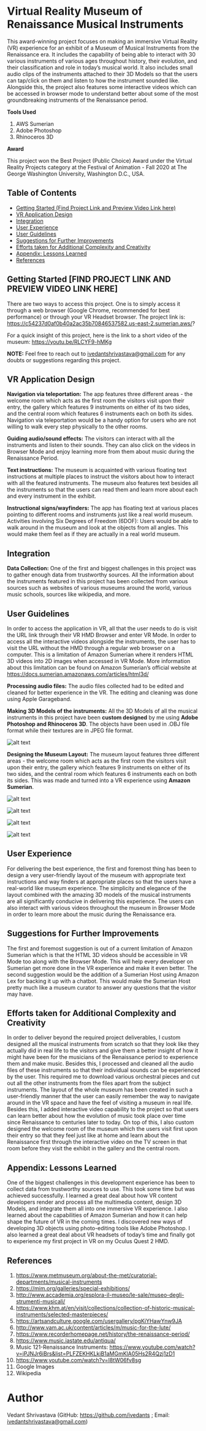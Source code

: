 # Virtual Reality Museum of Renaissance Musical Instruments
This award-winning project focuses on making an immersive Virtual Reality (VR) experience for an exhibit of a Museum of Musical Instruments from the Renaissance era. It includes the capability of being able to interact with 30 various instruments of various ages throughout history, their evolution, and their classification and role in today’s musical world. It also includes small audio clips of the instruments attached to their 3D Models so that the users can tap/click on them and listen to how the instrument sounded like. Alongside this, the project also features some interactive videos which can be accessed in browser mode to understand better about some of the most groundbreaking instruments of the Renaissance period. 

**Tools Used**

1. AWS Sumerian
2. Adobe Photoshop
3. Rhinoceros 3D

**Award**

This project won the Best Project (Public Choice) Award under the Virtual Reality Projects category at the Festival of Animation - Fall 2020 at The George Washington University, Washington D.C., USA.

## Table of Contents

- [Getting Started (Find Project Link and Preview Video Link here)](#getting-started)
- [VR Application Design](#VR-application-design)
- [Integration](#integration)
- [User Experience](#user-experience)
- [User Guidelines](#user-guidelines)
- [Suggestions for Further Improvements](#suggestions-for-further-improvements)
- [Efforts taken for Additional Complexity and Creativity](#efforts-taken-for-additional-creativity-and-complexity)
- [Appendix: Lessons Learned](#appendix-lessons-learned)
- [References](#references)

## Getting Started [FIND PROJECT LINK AND PREVIEW VIDEO LINK HERE]

There are two ways to access this project. One is to simply access it through a web browser (Google Chrome, recommended for best performance) or through your VR Headset browser. The project link is:  https://c54237d0af0b40a2ac35b70846537582.us-east-2.sumerian.aws/?

For a quick insight of this project, here is the link to a short video of the museum: https://youtu.be/RLCYF9-hMKg

**NOTE:** Feel free to reach out to ivedantshrivastava@gmail.com for any doubts or suggestions regarding this project.

## VR Application Design

**Navigation via teleportation:** The app features three different areas - the welcome room which acts as the first room the visitors visit upon their entry, the gallery which features 9 instruments on either of its two sides, and the central room which features 6 instruments each on both its sides. Navigation via teleportation would be a handy option for users who are not willing to walk every step physically to the other rooms.

**Guiding audio/sound effects:** The visitors can interact with all the instruments and listen to their sounds. They can also click on the videos in Browser Mode and enjoy learning more from them about music during the Renaissance Period.

**Text instructions:** The museum is acquainted with various floating text instructions at multiple places to instruct the visitors about how to interact with all the featured instruments. The museum also features text besides all the instruments so that the users can read them and learn more about each and every instrument in the exhibit.

**Instructional signs/wayfinders:** The app has floating text at various places pointing to different rooms and instruments just like a real world museum.
Activities involving Six Degrees of Freedom (6DOF): Users would be able to walk around in the museum and look at the objects from all angles. This would make them feel as if they are actually in a real world museum.

## Integration

**Data Collection:** One of the first and biggest challenges in this project was to gather enough data from trustworthy sources. All the information about the instruments featured in this project has been collected from various sources such as websites of various museums around the world, various music schools, sources like wikipedia, and more.

## User Guidelines

In order to access the application in VR, all that the user needs to do is visit the URL link through their VR HMD Browser and enter VR Mode. In order to access all the interactive videos alongside the instruments, the user has to visit the URL without the HMD through a regular web browser on a computer. This is a limitation of Amazon Sumerian where it renders HTML 3D videos into 2D images when accessed in VR Mode. More information about this limitation can be found on Amazon Sumerian’s official website at https://docs.sumerian.amazonaws.com/articles/html3d/

**Processing audio files:** The audio files collected had to be edited and cleaned for better experience in the VR. The editing and cleaning was done using Apple Garageband.

**Making 3D Models of the instruments:** All the 3D Models of all the musical instruments in this project have been **custom designed** by me using **Adobe Photoshop and Rhinoceros 3D**. The objects have been used in .OBJ file format while their textures are in JPEG file format.

![alt text](https://github.com/ivedants/Virtual-Reality-Museum-of-Renaissance-Musical-Instruments/blob/main/Image%201.png)

**Designing the Museum Layout:** The museum layout features three different areas - the welcome room which acts as the first room the visitors visit upon their entry, the gallery which features 9 instruments on either of its two sides, and the central room which features 6 instruments each on both its sides. This was made and turned into a VR experience using **Amazon Sumerian**.

![alt text](https://github.com/ivedants/Virtual-Reality-Museum-of-Renaissance-Musical-Instruments/blob/main/Image%202.png)

![alt text](https://github.com/ivedants/Virtual-Reality-Museum-of-Renaissance-Musical-Instruments/blob/main/Image%203.png)

![alt text](https://github.com/ivedants/Virtual-Reality-Museum-of-Renaissance-Musical-Instruments/blob/main/Image%204.png)

![alt text](https://github.com/ivedants/Virtual-Reality-Museum-of-Renaissance-Musical-Instruments/blob/main/Image%205.png)

## User Experience

For delivering the best experience, the first and foremost thing has been to design a very user-friendly layout of the museum with appropriate text instructions and way finders at appropriate places so that the users have a real-world like museum experience. The simplicity and elegance of the layout combined with the amazing 3D models of the musical instruments are all significantly conducive in delivering this experience. The users can also interact with various videos throughout the museum in Browser Mode in order to learn more about the music during the Renaissance era.

## Suggestions for Further Improvements

The first and foremost suggestion is out of a current limitation of Amazon Sumerian which is that the HTML 3D videos should be accessible in VR Mode too along with the Browser Mode. This will help every developer on Sumerian get more done in the VR experience and make it even better. The second suggestion would be the addition of a Sumerian Host using Amazon Lex for backing it up with a chatbot. This would make the Sumerian Host pretty much like a museum curator to answer any questions that the visitor may have.

## Efforts taken for Additional Complexity and Creativity

In order to deliver beyond the required project deliverables, I custom designed all the musical instruments from scratch so that they look like they actually did in real life to the visitors and give them a better insight of how it might have been for the musicians of the Renaissance period to experience them and make music. Besides this, I processed and cleaned all the audio files of these instruments so that their individual sounds can be experienced by the user. This required me to download various orchestral pieces and cut out all the other instruments from the files apart from the subject instruments. The layout of the whole museum has been created in such a user-friendly manner that the user can easily remember the way to navigate around in the VR space and have the feel of visiting a museum in real life. Besides this, I added interactive video capability to the project so that users can learn better about how the evolution of music took place over time since Renaissance to centuries later to today. On top of this, I also custom designed the welcome room of the museum which the users visit first upon their entry so that they feel just like at home and learn about the Renaissance first through the interactive video on the TV screen in that room before they visit the exhibit in the gallery and the central room.

## Appendix: Lessons Learned

One of the biggest challenges in this development experience has been to collect data from trustworthy sources to use. This took some time but was achieved successfully. I learned a great deal about how VR content developers render and process all the multimedia content, design 3D Models, and integrate them all into one immersive VR experience. I also learned about the capabilities of Amazon Sumerian and how it can help shape the future of VR in the coming times. I discovered new ways of developing 3D objects using photo-editing tools like Adobe Photoshop. I also learned a great deal about VR headsets of today’s time and finally got to experience my first project in VR on my Oculus Quest 2 HMD.

## References

1. https://www.metmuseum.org/about-the-met/curatorial-departments/musical-instruments
2. https://mim.org/galleries/special-exhibitions/
3. http://www.accademia.org/esplora-il-museo/le-sale/museo-degli-strumenti-musicali/
4. https://www.khm.at/en/visit/collections/collection-of-historic-musical-instruments/selected-masterpieces/
5. https://artsandculture.google.com/usergallery/pgKiYHawYnw9JA
6. http://www.vam.ac.uk/content/articles/m/music-for-the-lute/
7. https://www.recorderhomepage.net/history/the-renaissance-period/
8. https://www.music.iastate.edu/antiqua/ 
9. Music 121-Renaissance Instruments: https://www.youtube.com/watch?v=jPJNJr6iBrs&list=PLFZEKHKLkiB1aMGmKlA05Hs2R4Qzj1zD1
10. https://www.youtube.com/watch?v=I8tW06fv8sg 
11. Google Images
12. Wikipedia

# Author

Vedant Shrivastava (GitHub: https://github.com/ivedants ; Email: ivedantshrivastava@gmail.com)
